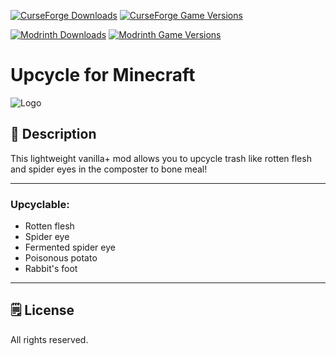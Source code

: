 [![CurseForge Downloads](https://cf.way2muchnoise.eu/567281.svg?badge_style=for_the_badge)][cf_mod] [![CurseForge Game Versions](https://cf.way2muchnoise.eu/versions/567281.svg?badge_style=for_the_badge)][cf_mod]

[![Modrinth Downloads](https://img.shields.io/modrinth/dt/MiQPF2hD?label=Modrinth&logo=modrinth&style=for-the-badge)][mr_mod] [![Modrinth Game Versions](https://img.shields.io/modrinth/game-versions/MiQPF2hD?label=Available%20for&logo=modrinth&style=for-the-badge)][mr_mod]

# Upcycle for Minecraft

![Logo](https://i.imgur.com/J9htdcg.png)

## 📖 Description

This lightweight vanilla+ mod allows you to upcycle trash like rotten flesh and spider eyes in the composter to bone meal!

-----

### Upcyclable:

- Rotten flesh
- Spider eye
- Fermented spider eye
- Poisonous potato
- Rabbit's foot

-----

## 🗒️ License

All rights reserved.

[cf_mod]: https://legacy.curseforge.com/minecraft/mc-mods/upcycle
[mr_mod]: https://modrinth.com/mod/upcycle!

